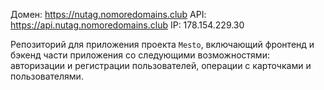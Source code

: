 Домен: https://nutag.nomoredomains.club
API: https://api.nutag.nomoredomains.club
IP: 178.154.229.30

Репозиторий для приложения проекта `Mesto`, включающий фронтенд и бэкенд части приложения со следующими возможностями: авторизации и регистрации пользователей, операции с карточками и пользователями.

